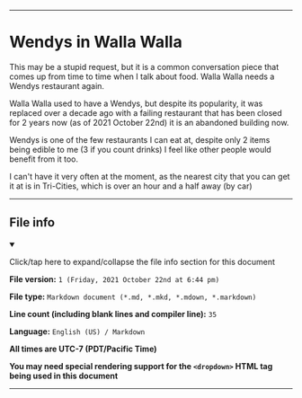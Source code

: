 
***

# Wendys in Walla Walla

This may be a stupid request, but it is a common conversation piece that comes up from time to time when I talk about food. Walla Walla needs a Wendys restaurant again.

Walla Walla used to have a Wendys, but despite its popularity, it was replaced over a decade ago with a failing restaurant that has been closed for 2 years now (as of 2021 October 22nd) it is an abandoned building now.

Wendys is one of the few restaurants I can eat at, despite only 2 items being edible to me (3 if you count drinks) I feel like other people would benefit from it too.

I can't have it very often at the moment, as the nearest city that you can get it at is in Tri-Cities, which is over an hour and a half away (by car)

***

## File info

<details open><summary><p>Click/tap here to expand/collapse the file info section for this document</p></summary>

**File version:** `1 (Friday, 2021 October 22nd at 6:44 pm)`

**File type:** `Markdown document (*.md, *.mkd, *.mdown, *.markdown)`

**Line count (including blank lines and compiler line):** `35`

**Language:** `English (US) / Markdown`

</details>

**All times are UTC-7 (PDT/Pacific Time)**

**You may need special rendering support for the `<dropdown>` HTML tag being used in this document**

***

